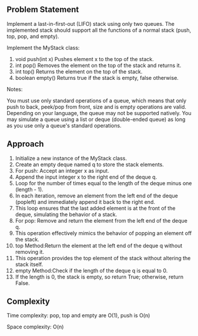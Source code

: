 ## Problem Statement

Implement a last-in-first-out (LIFO) stack using only two queues. The implemented stack should support all the functions of a normal stack (push, top, pop, and empty).

Implement the MyStack class:

1. void push(int x) Pushes element x to the top of the stack.
2. int pop() Removes the element on the top of the stack and returns it.
3. int top() Returns the element on the top of the stack.
4. boolean empty() Returns true if the stack is empty, false otherwise.

Notes:

You must use only standard operations of a queue, which means that only push to back, peek/pop from front, size and is empty operations are valid.
Depending on your language, the queue may not be supported natively. You may simulate a queue using a list or deque (double-ended queue) as long as you use only a queue's standard operations.

## Approach

1. Initialize a new instance of the MyStack class.
2. Create an empty deque named q to store the stack elements.
3. For push: Accept an integer x as input.
4. Append the input integer x to the right end of the deque q.
5. Loop for the number of times equal to the length of the deque minus one (length - 1).
6. In each iteration, remove an element from the left end of the deque (popleft) and immediately append it back to the right end.
7. This loop ensures that the last added element is at the front of the deque, simulating the behavior of a stack.
8. For pop: Remove and return the element from the left end of the deque q.
9. This operation effectively mimics the behavior of popping an element off the stack.
10. top Method:Return the element at the left end of the deque q without removing it.
11. This operation provides the top element of the stack without altering the stack itself.
12. empty Method:Check if the length of the deque q is equal to 0.
13. If the length is 0, the stack is empty, so return True; otherwise, return False.

## Complexity
Time complexity: pop, top and empty are O(1), push is O(n)

Space complexity: O(n)
